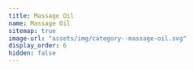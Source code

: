 ```yaml
---
title: Massage Oil
name: Massage Oil
sitemap: true
image-url: "assets/img/category--massage-oil.svg"
display_order: 6
hidden: false
---
```

